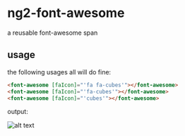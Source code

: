 # ng2-font-awesome

a reusable font-awesome span

## usage

the following usages all will do fine:

```html
<font-awesome [faIcon]="'fa fa-cubes'"></font-awesome>
<font-awesome [faIcon]="'fa-cubes'"></font-awesome>
<font-awesome [faIcon]="'cubes'"></font-awesome>
```

output:

![alt text](https://github.com/gforceg/ng2-font-awesome/screen-shot.png"output")

